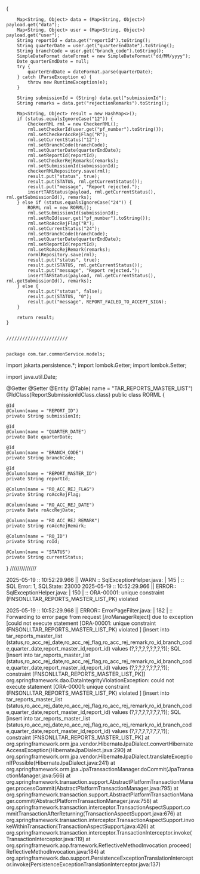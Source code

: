 {

        Map<String, Object> data = (Map<String, Object>) payload.get("data");
        Map<String, Object> user = (Map<String, Object>) payload.get("user");
        String reportId = data.get("reportId").toString();
        String quarterDate = user.get("quarterEndDate").toString();
        String branchCode = user.get("branch_code").toString();
        SimpleDateFormat dateFormat = new SimpleDateFormat("dd/MM/yyyy");
        Date quarterEndDate = null;
        try {
            quarterEndDate = dateFormat.parse(quarterDate);
        } catch (ParseException e) {
            throw new RuntimeException(e);
        }

        String submissionId = (String) data.get("submissionId");
        String remarks = data.get("rejectionRemarks").toString();

        Map<String, Object> result = new HashMap<>();
        if (status.equalsIgnoreCase("12")) {
            CheckerRML rml = new CheckerRML();
            rml.setCheckerId(user.get("pf_number").toString());
            rml.setCheckerAccRejFlag("R");
            rml.setCurrentStatus("12");
            rml.setBranchCode(branchCode);
            rml.setQuarterDate(quarterEndDate);
            rml.setReportId(reportId);
            rml.setCheckerRejRemarks(remarks);
            rml.setSubmissionId(submissionId);
            checkerRMLRepository.save(rml);
            result.put("status", true);
            result.put(STATUS, rml.getCurrentStatus());
            result.put("message", "Report rejected.");
            insertTARStatus(payload, rml.getCurrentStatus(), rml.getSubmissionId(), remarks);
        } else if (status.equalsIgnoreCase("24")) {
            RORML rml = new RORML();
            rml.setSubmissionId(submissionId);
            rml.setRoId(user.get("pf_number").toString());
            rml.setRoAccRejFlag("R");
            rml.setCurrentStatus("24");
            rml.setBranchCode(branchCode);
            rml.setQuarterDate(quarterEndDate);
            rml.setReportId(reportId);
            rml.setRoAccRejRemark(remarks);
            rormlRepository.save(rml);
            result.put("status", true);
            result.put(STATUS, rml.getCurrentStatus());
            result.put("message", "Report rejected.");
            insertTARStatus(payload, rml.getCurrentStatus(), rml.getSubmissionId(), remarks);
        } else {
            result.put("status", false);
            result.put(STATUS, "0");
            result.put("message", REPORT_FAILED_TO_ACCEPT_SIGN);
        }

        return result;
    }


    ///////////////////////


    package com.tar.commonService.models;

import jakarta.persistence.*;
import lombok.Getter;
import lombok.Setter;

import java.util.Date;

@Getter
@Setter
@Entity
@Table( name = "TAR_REPORTS_MASTER_LIST")
@IdClass(ReportSubmissionIdClass.class)
public class RORML {

    @Id
    @Column(name = "REPORT_ID")
    private String submissionId;

    @Id
    @Column(name = "QUARTER_DATE")
    private Date quarterDate;

    @Id
    @Column(name = "BRANCH_CODE")
    private String branchCode;

    @Id
    @Column(name = "REPORT_MASTER_ID")
    private String reportId;

    @Column(name = "RO_ACC_REJ_FLAG")
    private String roAccRejFlag;

    @Column(name = "RO_ACC_REJ_DATE")
    private Date roAccRejDate;

    @Column(name = "RO_ACC_REJ_REMARK")
    private String roAccRejRemark;

    @Column(name = "RO_ID")
    private String roId;

    @Column(name = "STATUS")
    private String currentStatus;


}
//////////////

2025-05-19 :: 10:52:29.966 ||  WARN :: SqlExceptionHelper.java: | 145 | :: SQL Error: 1, SQLState: 23000
2025-05-19 :: 10:52:29.966 ||  ERROR:: SqlExceptionHelper.java: | 150 | :: ORA-00001: unique constraint (FNSONLI.TAR_REPORTS_MASTER_LIST_PK) violated
 
2025-05-19 :: 10:52:29.968 ||  ERROR:: ErrorPageFilter.java: | 182 | :: Forwarding to error page from request [/roManagerReject] due to exception [could not execute statement [ORA-00001: unique constraint (FNSONLI.TAR_REPORTS_MASTER_LIST_PK) violated
] [insert into tar_reports_master_list (status,ro_acc_rej_date,ro_acc_rej_flag,ro_acc_rej_remark,ro_id,branch_code,quarter_date,report_master_id,report_id) values (?,?,?,?,?,?,?,?,?)]; SQL [insert into tar_reports_master_list (status,ro_acc_rej_date,ro_acc_rej_flag,ro_acc_rej_remark,ro_id,branch_code,quarter_date,report_master_id,report_id) values (?,?,?,?,?,?,?,?,?)]; constraint [FNSONLI.TAR_REPORTS_MASTER_LIST_PK]]
org.springframework.dao.DataIntegrityViolationException: could not execute statement [ORA-00001: unique constraint (FNSONLI.TAR_REPORTS_MASTER_LIST_PK) violated
] [insert into tar_reports_master_list (status,ro_acc_rej_date,ro_acc_rej_flag,ro_acc_rej_remark,ro_id,branch_code,quarter_date,report_master_id,report_id) values (?,?,?,?,?,?,?,?,?)]; SQL [insert into tar_reports_master_list (status,ro_acc_rej_date,ro_acc_rej_flag,ro_acc_rej_remark,ro_id,branch_code,quarter_date,report_master_id,report_id) values (?,?,?,?,?,?,?,?,?)]; constraint [FNSONLI.TAR_REPORTS_MASTER_LIST_PK]
        at org.springframework.orm.jpa.vendor.HibernateJpaDialect.convertHibernateAccessException(HibernateJpaDialect.java:290)
        at org.springframework.orm.jpa.vendor.HibernateJpaDialect.translateExceptionIfPossible(HibernateJpaDialect.java:241)
        at org.springframework.orm.jpa.JpaTransactionManager.doCommit(JpaTransactionManager.java:566)
        at org.springframework.transaction.support.AbstractPlatformTransactionManager.processCommit(AbstractPlatformTransactionManager.java:795)
        at org.springframework.transaction.support.AbstractPlatformTransactionManager.commit(AbstractPlatformTransactionManager.java:758)
        at org.springframework.transaction.interceptor.TransactionAspectSupport.commitTransactionAfterReturning(TransactionAspectSupport.java:676)
        at org.springframework.transaction.interceptor.TransactionAspectSupport.invokeWithinTransaction(TransactionAspectSupport.java:426)
        at org.springframework.transaction.interceptor.TransactionInterceptor.invoke(TransactionInterceptor.java:119)
        at org.springframework.aop.framework.ReflectiveMethodInvocation.proceed(ReflectiveMethodInvocation.java:184)
        at org.springframework.dao.support.PersistenceExceptionTranslationInterceptor.invoke(PersistenceExceptionTranslationInterceptor.java:137)
